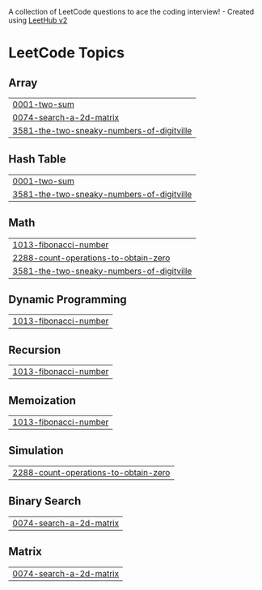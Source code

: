 A collection of LeetCode questions to ace the coding interview! - Created using [LeetHub v2](https://github.com/arunbhardwaj/LeetHub-2.0)
<!---LeetCode Topics Start-->
# LeetCode Topics
## Array
|  |
| ------- |
| [0001-two-sum](https://github.com/Jasmitha-k/Leetcode/tree/master/0001-two-sum) |
| [0074-search-a-2d-matrix](https://github.com/Jasmitha-k/Leetcode/tree/master/0074-search-a-2d-matrix) |
| [3581-the-two-sneaky-numbers-of-digitville](https://github.com/Jasmitha-k/Leetcode/tree/master/3581-the-two-sneaky-numbers-of-digitville) |
## Hash Table
|  |
| ------- |
| [0001-two-sum](https://github.com/Jasmitha-k/Leetcode/tree/master/0001-two-sum) |
| [3581-the-two-sneaky-numbers-of-digitville](https://github.com/Jasmitha-k/Leetcode/tree/master/3581-the-two-sneaky-numbers-of-digitville) |
## Math
|  |
| ------- |
| [1013-fibonacci-number](https://github.com/Jasmitha-k/Leetcode/tree/master/1013-fibonacci-number) |
| [2288-count-operations-to-obtain-zero](https://github.com/Jasmitha-k/Leetcode/tree/master/2288-count-operations-to-obtain-zero) |
| [3581-the-two-sneaky-numbers-of-digitville](https://github.com/Jasmitha-k/Leetcode/tree/master/3581-the-two-sneaky-numbers-of-digitville) |
## Dynamic Programming
|  |
| ------- |
| [1013-fibonacci-number](https://github.com/Jasmitha-k/Leetcode/tree/master/1013-fibonacci-number) |
## Recursion
|  |
| ------- |
| [1013-fibonacci-number](https://github.com/Jasmitha-k/Leetcode/tree/master/1013-fibonacci-number) |
## Memoization
|  |
| ------- |
| [1013-fibonacci-number](https://github.com/Jasmitha-k/Leetcode/tree/master/1013-fibonacci-number) |
## Simulation
|  |
| ------- |
| [2288-count-operations-to-obtain-zero](https://github.com/Jasmitha-k/Leetcode/tree/master/2288-count-operations-to-obtain-zero) |
## Binary Search
|  |
| ------- |
| [0074-search-a-2d-matrix](https://github.com/Jasmitha-k/Leetcode/tree/master/0074-search-a-2d-matrix) |
## Matrix
|  |
| ------- |
| [0074-search-a-2d-matrix](https://github.com/Jasmitha-k/Leetcode/tree/master/0074-search-a-2d-matrix) |
<!---LeetCode Topics End-->